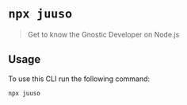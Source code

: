 # `npx juuso`

> Get to know the Gnostic Developer on Node.js

## Usage

To use this CLI run the following command: 

```sh
npx juuso
```
